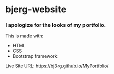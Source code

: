 # bjerg-website

### I apologize for the looks of my portfolio.

This is made with:
- HTML
- CSS
- Bootstrap framework

Live Site URL:
https://bj3rg.github.io/MyPortfolio/
